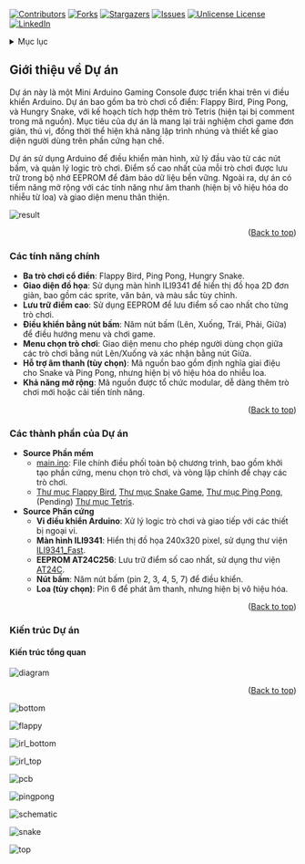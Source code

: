 <a id="readme-top"></a>

<!-- PROJECT SHIELDS -->
<!--
*** I'm using markdown "reference style" links for readability.
*** Reference links are enclosed in brackets [ ] instead of parentheses ( ).
*** See the bottom of this document for the declaration of the reference variables
*** for contributors-url, forks-url, etc. This is an optional, concise syntax you may use.
*** https://www.markdownguide.org/basic-syntax/#reference-style-links
-->

[![Contributors][contributors-shield]][contributors-url]
[![Forks][forks-shield]][forks-url]
[![Stargazers][stars-shield]][stars-url]
[![Issues][issues-shield]][issues-url]
[![Unlicense License][license-shield]][license-url]
[![LinkedIn][linkedin-shield]][linkedin-url]

<!-- TABLE OF CONTENTS -->
<details>
  <summary>Mục lục</summary>
  <ol>
    <li>
      <a href="#giới-thiệu-về-dự-án">Giới thiệu về Dự án</a>
	  <ul>
        <li><a href="#các-tính-năng-chính">Các tính năng chính</a></li>
		<li><a href="#các-thành-phần-của-dự-án">Các thành phần của Dự án</a></li>
		<li><a href="#kiến-trúc-dự-án">Kiến trúc Dự án</a></li>
      </ul>
    </li>
    <li>
      <a href="#bắt-đầu">Bắt đầu</a>
      <ul>
        <li><a href="#yêu-cầu-cần-thiết">Yêu cầu cần thiết</a></li>
        <li><a href="#cài-đặt">Cài đặt</a></li>
      </ul>
    </li>
    <li><a href="#cách-chạy">Cách chạy</a></li>
    <li><a href="#thành-tựu">Thành tựu</a></li>
    <li><a href="#đóng-góp">Đóng góp</a></li>
    <li><a href="#liên-hệ">Liên hệ</a></li>
  </ol>
</details>

<!-- ABOUT THE PROJECT -->
## Giới thiệu về Dự án

Dự án này là một Mini Arduino Gaming Console được triển khai trên vi điều khiển Arduino. Dự án bao gồm ba trò chơi cổ điển: Flappy Bird, Ping Pong, và Hungry Snake, với kế hoạch tích hợp thêm trò Tetris (hiện tại bị comment trong mã nguồn). Mục tiêu của dự án là mang lại trải nghiệm chơi game đơn giản, thú vị, đồng thời thể hiện khả năng lập trình nhúng và thiết kế giao diện người dùng trên phần cứng hạn chế.

Dự án sử dụng Arduino để điều khiển màn hình, xử lý đầu vào từ các nút bấm, và quản lý logic trò chơi. Điểm số cao nhất của mỗi trò chơi được lưu trữ trong bộ nhớ EEPROM để đảm bảo dữ liệu bền vững. Ngoài ra, dự án có tiềm năng mở rộng với các tính năng như âm thanh (hiện bị vô hiệu hóa do nhiễu từ loa) và giao diện menu thân thiện.

![result](./images/Result.gif)

<p align="right">(<a href="#readme-top">Back to top</a>)</p>

### Các tính năng chính

* __Ba trò chơi cổ điển__: Flappy Bird, Ping Pong, Hungry Snake.
* __Giao diện đồ họa__: Sử dụng màn hình ILI9341 để hiển thị đồ họa 2D đơn giản, bao gồm các sprite, văn bản, và màu sắc tùy chỉnh.
* __Lưu trữ điểm cao__: Sử dụng EEPROM để lưu điểm số cao nhất cho từng trò chơi.
* __Điều khiển bằng nút bấm__: Năm nút bấm (Lên, Xuống, Trái, Phải, Giữa) để điều hướng menu và chơi game.
* __Menu chọn trò chơi__: Giao diện menu cho phép người dùng chọn giữa các trò chơi bằng nút Lên/Xuống và xác nhận bằng nút Giữa.
* __Hỗ trợ âm thanh (tùy chọn)__: Mã nguồn bao gồm định nghĩa giai điệu cho Snake và Ping Pong, nhưng hiện bị vô hiệu hóa do nhiễu loa.
* __Khả năng mở rộng__: Mã nguồn được tổ chức modular, dễ dàng thêm trò chơi mới hoặc cải tiến tính năng.

<p align="right">(<a href="#readme-top">Back to top</a>)</p>

### Các thành phần của Dự án

* __Source Phần mềm__
    * [main.ino](./Software/main/main.ino): File chính điều phối toàn bộ chương trình, bao gồm khởi tạo phần cứng, menu chọn trò chơi, và vòng lặp chính để chạy các trò chơi.
    * [Thư mục Flappy Bird](./Software/main/Flappy_bird/), [Thư mục Snake Game](./Software/main/Snake_game/), [Thư mục Ping Pong](./Software/main/Ping_pong/), (Pending) [Thư mục Tetris](./Software/main/Tetris/).
* __Source Phần cứng__
    * __Vi điều khiển Arduino__: Xử lý logic trò chơi và giao tiếp với các thiết bị ngoại vi.
    * __Màn hình ILI9341__: Hiển thị đồ họa 240x320 pixel, sử dụng thư viện [ILI9341_Fast](./Library/Fast_ILI9341_Library/).
    * __EEPROM AT24C256__: Lưu trữ điểm số cao nhất, sử dụng thư viện [AT24C](./Library/AT24C/).
    * __Nút bấm__: Năm nút bấm (pin 2, 3, 4, 5, 7) để điều khiển.
    * __Loa (tùy chọn)__: Pin 6 để phát âm thanh, nhưng hiện bị vô hiệu hóa.

<p align="right">(<a href="#readme-top">Back to top</a>)</p>

### Kiến trúc Dự án

#### Kiến trúc tổng quan

![diagram](./images/Block_diagram.png)

<p align="right">(<a href="#readme-top">Back to top</a>)</p>

![bottom](./images/Bottom_layer.png)

![flappy](./images/Flappy_flow_chart.png)

![irl_bottom](./images/IRL_bottom_layer.png)

![irl_top](./images/IRL_top_layer.png)

![pcb](./images/PCB_layout.png)

![pingpong](./images/PingPong_flow_chart.png)

![schematic](./images/Schematic.png)

![snake](./images/Snake_flow_chart.png)

![top](./images/Top_layer.png)

<!-- MARKDOWN LINKS & IMAGES -->
<!-- https://www.markdownguide.org/basic-syntax/#reference-style-links -->
[contributors-shield]: https://img.shields.io/github/contributors/othneildrew/Best-README-Template.svg?style=for-the-badge
[contributors-url]: https://github.com/so1taynguyen/Mini-Arduino-gaming-console/graphs/contributors
[forks-shield]: https://img.shields.io/github/forks/so1taynguyen/Simple-MIPS32-Hardware-Implementation-with-Python-Assembler.svg?style=for-the-badge
[forks-url]: https://github.com/so1taynguyen/Mini-Arduino-gaming-console/network/members
[stars-shield]: https://img.shields.io/github/stars/so1taynguyen/Simple-MIPS32-Hardware-Implementation-with-Python-Assembler.svg?style=for-the-badge
[stars-url]: https://github.com/so1taynguyen/Mini-Arduino-gaming-console/stargazers
[issues-shield]: https://img.shields.io/github/issues/so1taynguyen/Simple-MIPS32-Hardware-Implementation-with-Python-Assembler.svg?style=for-the-badge
[issues-url]: https://github.com/so1taynguyen/Mini-Arduino-gaming-console/issues
[license-shield]: https://img.shields.io/github/license/so1taynguyen/Simple-MIPS32-Hardware-Implementation-with-Python-Assembler.svg?style=for-the-badge
[license-url]: https://github.com/so1taynguyen/Mini-Arduino-gaming-console/blob/main/LICENSE
[linkedin-shield]: https://img.shields.io/badge/-LinkedIn-black.svg?style=for-the-badge&logo=linkedin&colorB=555
[linkedin-url]: https://www.linkedin.com/in/linkk-isme/